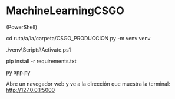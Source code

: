 # MachineLearningCSGO

 (PowerShell)
 
 cd ruta/a/la/carpeta/CSGO_PRODUCCION
 py -m venv venv

 .\venv\Scripts\Activate.ps1

 pip install -r requirements.txt

 py app.py

 Abre un navegador web y ve a la dirección que muestra la terminal:
 http://127.0.0.1:5000
